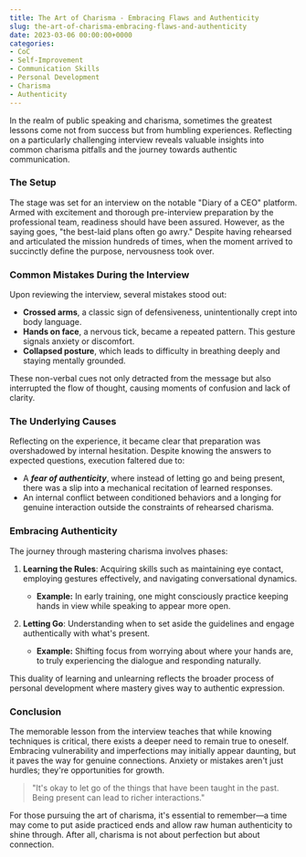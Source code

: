 ```yaml
---
title: The Art of Charisma - Embracing Flaws and Authenticity
slug: the-art-of-charisma-embracing-flaws-and-authenticity
date: 2023-03-06 00:00:00+0000
categories:
- CoC
- Self-Improvement
- Communication Skills
- Personal Development
- Charisma
- Authenticity
---
```


In the realm of public speaking and charisma, sometimes the greatest lessons come not from success but from humbling experiences. Reflecting on a particularly challenging interview reveals valuable insights into common charisma pitfalls and the journey towards authentic communication.

### The Setup

The stage was set for an interview on the notable "Diary of a CEO" platform. Armed with excitement and thorough pre-interview preparation by the professional team, readiness should have been assured. However, as the saying goes, "the best-laid plans often go awry." Despite having rehearsed and articulated the mission hundreds of times, when the moment arrived to succinctly define the purpose, nervousness took over.

### Common Mistakes During the Interview

Upon reviewing the interview, several mistakes stood out:

- **Crossed arms**, a classic sign of defensiveness, unintentionally crept into body language.
- **Hands on face**, a nervous tick, became a repeated pattern. This gesture signals anxiety or discomfort.
- **Collapsed posture**, which leads to difficulty in breathing deeply and staying mentally grounded.

These non-verbal cues not only detracted from the message but also interrupted the flow of thought, causing moments of confusion and lack of clarity.

### The Underlying Causes

Reflecting on the experience, it became clear that preparation was overshadowed by internal hesitation. Despite knowing the answers to expected questions, execution faltered due to:

- A ***fear of authenticity***, where instead of letting go and being present, there was a slip into a mechanical recitation of learned responses.
- An internal conflict between conditioned behaviors and a longing for genuine interaction outside the constraints of rehearsed charisma.

### Embracing Authenticity

The journey through mastering charisma involves phases:

1. **Learning the Rules**: Acquiring skills such as maintaining eye contact, employing gestures effectively, and navigating conversational dynamics.
   - **Example:** In early training, one might consciously practice keeping hands in view while speaking to appear more open.

2. **Letting Go**: Understanding when to set aside the guidelines and engage authentically with what's present.
   - **Example:** Shifting focus from worrying about where your hands are, to truly experiencing the dialogue and responding naturally.

This duality of learning and unlearning reflects the broader process of personal development where mastery gives way to authentic expression.

### Conclusion

The memorable lesson from the interview teaches that while knowing techniques is critical, there exists a deeper need to remain true to oneself. Embracing vulnerability and imperfections may initially appear daunting, but it paves the way for genuine connections. Anxiety or mistakes aren't just hurdles; they're opportunities for growth.

> "It's okay to let go of the things that have been taught in the past. Being present can lead to richer interactions."

For those pursuing the art of charisma, it's essential to remember—a time may come to put aside practiced ends and allow raw human authenticity to shine through. After all, charisma is not about perfection but about connection.
